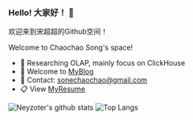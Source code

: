 ### Hello! 大家好！ 👋

欢迎来到宋超超的Github空间！

Welcome to Chaochao Song's space!

- 🔭 Researching OLAP, mainly focus on ClickHouse
- 🤔 Welcome to [MyBlog](https://neyzoter.cn)
- 💬 Contact: sonechaochao@gmail.com
- 📋 View [MyResume](https://github.com/Neyzoter/Neyzoter.github.io/tree/master/CV)

![Neyzoter's github stats](https://github-readme-stats-git-masterrstaa-rickstaa.vercel.app/api?username=Neyzoter&show_icons=true&count_private=true&line_height=40&hide_border=true&theme=vue)
![Top Langs](https://github-readme-stats-git-masterrstaa-rickstaa.vercel.app/api/top-langs/?username=Neyzoter&hide=html&exclude_repo=python_vim&hide_border=true&theme=vue)
